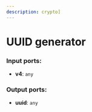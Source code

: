```yaml
---
description: crypto]
---
```


# UUID generator

### Input ports:

* __v4__: `any`

### Output ports:

* __uuid__: `any`

